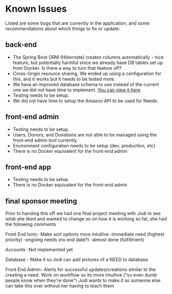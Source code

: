 # Known Issues

Listed are some bugs that are currently in the application, and
some recommendations about which things to fix or update:

## back-end

* The Spring Boot ORM (Hibernate) creates columns automatically - nice feature, but potentially harmful since we already have DB tables set up from Docker. Is there a way to turn that feature off?
* Cross-Origin resource sharing. We ended up using a configuration for this, and it works but it needs to be tested more.
* We have an improved database schema to use instead of the current one we did not have time to implement. [You can view it here](revised_database_schema.jpg)
* Testing needs to be setup.
* We did not have time to setup the Amazon API to be used for Needs.

## front-end admin

* Testing needs to be setup.
* Users, Donors, and Donations are not able to be managed using the front-end admin tool currently.
* Environment configuration needs to be setup (dev, production, etc)
* There is no Docker equivalent for the front-end admin

## front-end app

* Testing needs to be setup.
* There is no Docker equivalent for the front-end admin

## final sponsor meeting
Prior to handing this off we had one final project meeting with Jodi to see what she liked and wanted to change so on how it is working so far, she had the following comments

Front End Ionic-
Make sort options more intuitive 
	-immediate need (highest priority)
	-ongoing needs (no end date?)
	-almost done (fulfillment)

Accounts 
	-Not implemented yet

Database -
Make it so Jodi can add pictures of a NEED to database

Front End Admin-
  Alerts for successful updates/creations similar to the creating a need.
  Work on workflow so its more intuitive ("so even dumb people know when they're done")
  Jodi wants to make it so someone else can take this over without her having to teach them 
